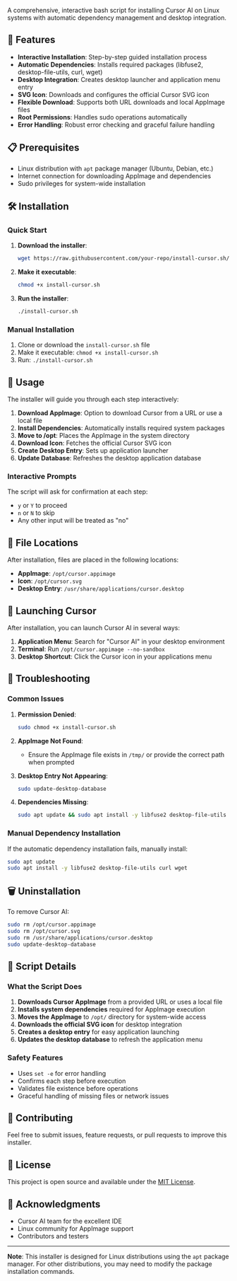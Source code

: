A comprehensive, interactive bash script for installing Cursor AI on Linux systems with automatic dependency management and desktop integration.

## 🚀 Features

- **Interactive Installation**: Step-by-step guided installation process
- **Automatic Dependencies**: Installs required packages (libfuse2, desktop-file-utils, curl, wget)
- **Desktop Integration**: Creates desktop launcher and application menu entry
- **SVG Icon**: Downloads and configures the official Cursor SVG icon
- **Flexible Download**: Supports both URL downloads and local AppImage files
- **Root Permissions**: Handles sudo operations automatically
- **Error Handling**: Robust error checking and graceful failure handling

## 📋 Prerequisites

- Linux distribution with `apt` package manager (Ubuntu, Debian, etc.)
- Internet connection for downloading AppImage and dependencies
- Sudo privileges for system-wide installation

## 🛠️ Installation

### Quick Start

1. **Download the installer**:
   ```bash
   wget https://raw.githubusercontent.com/your-repo/install-cursor.sh/main/install-cursor.sh
   ```

2. **Make it executable**:
   ```bash
   chmod +x install-cursor.sh
   ```

3. **Run the installer**:
   ```bash
   ./install-cursor.sh
   ```

### Manual Installation

1. Clone or download the `install-cursor.sh` file
2. Make it executable: `chmod +x install-cursor.sh`
3. Run: `./install-cursor.sh`

## 📖 Usage

The installer will guide you through each step interactively:

1. **Download AppImage**: Option to download Cursor from a URL or use a local file
2. **Install Dependencies**: Automatically installs required system packages
3. **Move to /opt**: Places the AppImage in the system directory
4. **Download Icon**: Fetches the official Cursor SVG icon
5. **Create Desktop Entry**: Sets up application launcher
6. **Update Database**: Refreshes the desktop application database

### Interactive Prompts

The script will ask for confirmation at each step:
- `y` or `Y` to proceed
- `n` or `N` to skip
- Any other input will be treated as "no"

## 📁 File Locations

After installation, files are placed in the following locations:

- **AppImage**: `/opt/cursor.appimage`
- **Icon**: `/opt/cursor.svg`
- **Desktop Entry**: `/usr/share/applications/cursor.desktop`

## 🚀 Launching Cursor

After installation, you can launch Cursor AI in several ways:

1. **Application Menu**: Search for "Cursor AI" in your desktop environment
2. **Terminal**: Run `/opt/cursor.appimage --no-sandbox`
3. **Desktop Shortcut**: Click the Cursor icon in your applications menu

## 🔧 Troubleshooting

### Common Issues

1. **Permission Denied**:
   ```bash
   sudo chmod +x install-cursor.sh
   ```

2. **AppImage Not Found**:
   - Ensure the AppImage file exists in `/tmp/` or provide the correct path when prompted

3. **Desktop Entry Not Appearing**:
   ```bash
   sudo update-desktop-database
   ```

4. **Dependencies Missing**:
   ```bash
   sudo apt update && sudo apt install -y libfuse2 desktop-file-utils curl wget
   ```

### Manual Dependency Installation

If the automatic dependency installation fails, manually install:

```bash
sudo apt update
sudo apt install -y libfuse2 desktop-file-utils curl wget
```

## 🗑️ Uninstallation

To remove Cursor AI:

```bash
sudo rm /opt/cursor.appimage
sudo rm /opt/cursor.svg
sudo rm /usr/share/applications/cursor.desktop
sudo update-desktop-database
```

## 📝 Script Details

### What the Script Does

1. **Downloads Cursor AppImage** from a provided URL or uses a local file
2. **Installs system dependencies** required for AppImage execution
3. **Moves the AppImage** to `/opt/` directory for system-wide access
4. **Downloads the official SVG icon** for desktop integration
5. **Creates a desktop entry** for easy application launching
6. **Updates the desktop database** to refresh the application menu

### Safety Features

- Uses `set -e` for error handling
- Confirms each step before execution
- Validates file existence before operations
- Graceful handling of missing files or network issues

## 🤝 Contributing

Feel free to submit issues, feature requests, or pull requests to improve this installer.

## 📄 License

This project is open source and available under the [MIT License](LICENSE).

## 🙏 Acknowledgments

- Cursor AI team for the excellent IDE
- Linux community for AppImage support
- Contributors and testers

---

**Note**: This installer is designed for Linux distributions using the `apt` package manager. For other distributions, you may need to modify the package installation commands.
